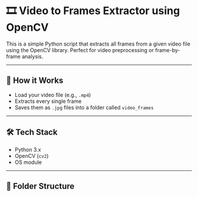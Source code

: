 # 🎞️ Video to Frames Extractor using OpenCV

This is a simple Python script that extracts all frames from a given video file using the OpenCV library. Perfect for video preprocessing or frame-by-frame analysis.

---

## 📁 How it Works

- Load your video file (e.g., `.mp4`)
- Extracts every single frame
- Saves them as `.jpg` files into a folder called `video_frames`

---

## 🛠️ Tech Stack

- Python 3.x
- OpenCV (`cv2`)
- OS module

---

## 📂 Folder Structure


